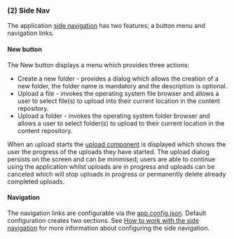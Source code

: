 ### (2) Side Nav

The application [side navigation](https://github.com/Alfresco/alfresco-content-app/tree/master/src/app/components/sidenav) has two features;
a button menu and navigation links.

#### New button

The New button displays a menu which provides three actions:

- Create a new folder - provides a dialog which allows the creation of a new folder, the folder name is mandatory and the description is optional.
- Upload a file - invokes the operating system file browser and allows a user to select file(s) to upload into their current location in the content repository.
- Upload a folder - invokes the operating system folder browser and allows a user to select folder(s) to upload to their current location in the content repository.

When an upload starts the [upload component](https://github.com/Alfresco/alfresco-ng2-components/tree/master/lib/content-services/upload)
is displayed which shows the user the progress of the uploads they have started.
The upload dialog persists on the screen and can be minimised; users are able to continue using the application whilst uploads are in progress
and uploads can be canceled which will stop uploads in progress or permanently delete already completed uploads.

#### Navigation

The navigation links are configurable via the [app.config.json](https://github.com/Alfresco/alfresco-content-app/blob/master/src/app.config.json).
Default configuration creates two sections.
See [How to work with the side navigation](/) for more information about configuring the side navigation.
